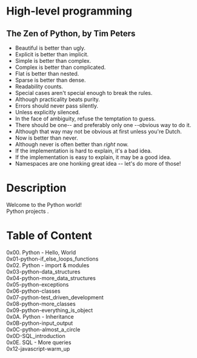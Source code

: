 # High-level programming

## The Zen of Python, by Tim Peters
* Beautiful is better than ugly.
* Explicit is better than implicit.
* Simple is better than complex.
* Complex is better than complicated.
* Flat is better than nested.
* Sparse is better than dense.
* Readability counts.
* Special cases aren't special enough to break the rules.
* Although practicality beats purity.
* Errors should never pass silently.
* Unless explicitly silenced.
* In the face of ambiguity, refuse the temptation to guess.
* There should be one-- and preferably only one --obvious way to do it.
* Although that way may not be obvious at first unless you're Dutch.
* Now is better than never.
* Although never is often better than *right* now.
* If the implementation is hard to explain, it's a bad idea.
* If the implementation is easy to explain, it may be a good idea.
* Namespaces are one honking great idea -- let's do more of those!

# Description

 Welcome to the Python world!\
 Python projects .

# Table of Content 
 0x00. Python - Hello, World\
 0x01-python-if_else_loops_functions \
 0x02. Python - import & modules\
 0x03-python-data_structures\
 0x04-python-more_data_structures\
 0x05-python-exceptions\
 0x06-python-classes\
 0x07-python-test_driven_development\
 0x08-python-more_classes\
 0x09-python-everything_is_object\
 0x0A. Python - Inheritance\
 0x0B-python-input_output\
 0x0C-python-almost_a_circle\
 0x0D-SQL_introduction \
 0x0E. SQL - More queries  \
 0x12-javascript-warm_up

